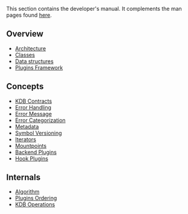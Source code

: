 This section contains the developer's manual.
It complements the man pages found [here](/doc/help).

## Overview

- [Architecture](architecture.md)
- [Classes](classes.md)
- [Data structures](data-structures.md)
- [Plugins Framework](plugins-framework.md)

## Concepts

- [KDB Contracts](kdb-contracts.md)
- [Error Handling](error-handling.md)
- [Error Message](error-message.md)
- [Error Categorization](error-categorization.md)
- [Metadata](metadata.md)
- [Symbol Versioning](symbol-versioning.md)
- [Iterators](iterators.md)
- [Mountpoints](mountpoints.md)
- [Backend Plugins](backend-plugins.md)
- [Hook Plugins](hooks.md)

## Internals

- [Algorithm](algorithm.md)
- [Plugins Ordering](plugins-ordering.md)
- [KDB Operations](kdb-operations.md)
